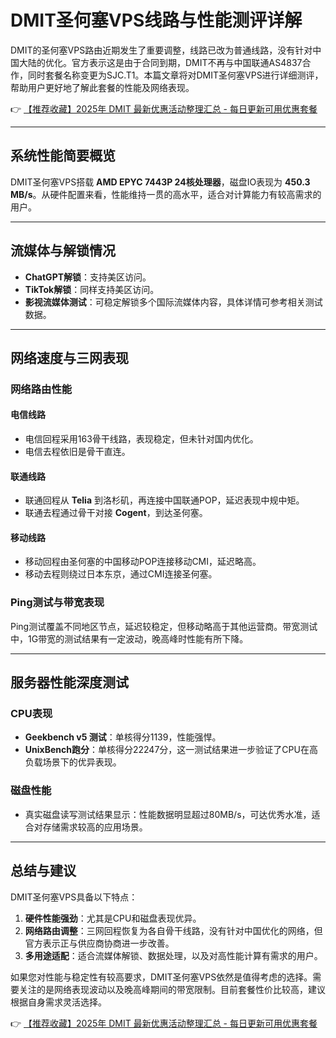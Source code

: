 # DMIT圣何塞VPS线路与性能测评详解

DMIT的圣何塞VPS路由近期发生了重要调整，线路已改为普通线路，没有针对中国大陆的优化。官方表示这是由于合同到期，DMIT不再与中国联通AS4837合作，同时套餐名称变更为SJC.T1。本篇文章将对DMIT圣何塞VPS进行详细测评，帮助用户更好地了解此套餐的性能及网络表现。

👉 [【推荐收藏】2025年 DMIT 最新优惠活动整理汇总 - 每日更新可用优惠套餐](https://bit.ly/dmit_coupon)

---

## 系统性能简要概览

DMIT圣何塞VPS搭载 **AMD EPYC 7443P 24核处理器**，磁盘IO表现为 **450.3 MB/s**。从硬件配置来看，性能维持一贯的高水平，适合对计算能力有较高需求的用户。

---

## 流媒体与解锁情况

- **ChatGPT解锁**：支持美区访问。
- **TikTok解锁**：同样支持美区访问。
- **影视流媒体测试**：可稳定解锁多个国际流媒体内容，具体详情可参考相关测试数据。

---

## 网络速度与三网表现

### 网络路由性能
#### 电信线路
- 电信回程采用163骨干线路，表现稳定，但未针对国内优化。
- 电信去程依旧是骨干直连。

#### 联通线路
- 联通回程从 **Telia** 到洛杉矶，再连接中国联通POP，延迟表现中规中矩。
- 联通去程通过骨干对接 **Cogent**，到达圣何塞。

#### 移动线路
- 移动回程由圣何塞的中国移动POP连接移动CMI，延迟略高。
- 移动去程则绕过日本东京，通过CMI连接圣何塞。

### Ping测试与带宽表现
Ping测试覆盖不同地区节点，延迟较稳定，但移动略高于其他运营商。带宽测试中，1G带宽的测试结果有一定波动，晚高峰时性能有所下降。

---

## 服务器性能深度测试

### CPU表现
- **Geekbench v5 测试**：单核得分1139，性能强悍。
- **UnixBench跑分**：单核得分22247分，这一测试结果进一步验证了CPU在高负载场景下的优异表现。

### 磁盘性能
- 真实磁盘读写测试结果显示：性能数据明显超过80MB/s，可达优秀水准，适合对存储需求较高的应用场景。

---

## 总结与建议

DMIT圣何塞VPS具备以下特点：
1. **硬件性能强劲**：尤其是CPU和磁盘表现优异。
2. **网络路由调整**：三网回程恢复为各自骨干线路，没有针对中国优化的网络，但官方表示正与供应商协商进一步改善。
3. **多用途适配**：适合流媒体解锁、数据处理，以及对高性能计算有需求的用户。

如果您对性能与稳定性有较高要求，DMIT圣何塞VPS依然是值得考虑的选择。需要关注的是网络表现波动以及晚高峰期间的带宽限制。目前套餐性价比较高，建议根据自身需求灵活选择。

👉 [【推荐收藏】2025年 DMIT 最新优惠活动整理汇总 - 每日更新可用优惠套餐](https://bit.ly/dmit_coupon)